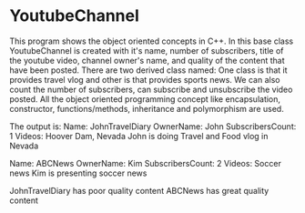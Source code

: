 # YoutubeChannel

This program shows the object oriented concepts in C++. In this base class YoutubeChannel is created with it's name, number of subscribers, title of the
youtube video, channel owner's name, and quality of the content that have been posted. There are two derived class named: One class is that it provides travel 
vlog and other is that provides sports news. We can also count the number of subscribers, can subscribe and unsubscribe the video posted. All the object 
oriented programming concept like encapsulation, constructor, functions/methods, inheritance and polymorphism are used.

The output is:
Name: JohnTravelDiary
OwnerName: John
SubscribersCount: 1
Videos: 
Hoover Dam, Nevada
John is doing Travel and Food vlog in Nevada

Name: ABCNews
OwnerName: Kim
SubscribersCount: 2
Videos: 
Soccer news
Kim is presenting soccer news

JohnTravelDiary has poor quality content
ABCNews has great quality content
